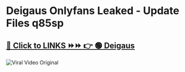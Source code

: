 
 # Deigaus Onlyfans Leaked - Update Files q85sp

## <h2><a href="https://clipsfans.com/Deigaus&ref=git">🔗 Click to LINKS ⏩⏩ 👉 🟢 Deigaus </a></h2>

<a href="https://clipsfans.com/Deigaus&ref=git" rel="nofollow" data-target="animated-image.originalLink"><img src="https://i.ibb.co.com/xMMVF88/686577567.gif" alt="Viral Video Original" style="max-width: 100%; display: inline-block;" data-target="animated-image.originalImage"></a>

